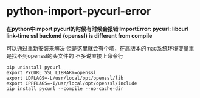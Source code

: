 # python-import-pycurl-error
**在python中import pycurl的时候有时候会报错
  ImportError: pycurl: libcurl link-time ssl backend (openssl) is different from compile**
  
可以通过重新安装来解决
但是这里就会有个坑，在高版本的mac系统环境变量里是找不到openssl的头文件的
不多说直接上命令行
```
pip uninstall pycurl
export PYCURL_SSL_LIBRARY=openssl
export LDFLAGS=-L/usr/local/opt/openssl/lib
export CPPFLAGS=-I/usr/local/opt/openssl/include
pip install pycurl --compile --no-cache-dir
```
